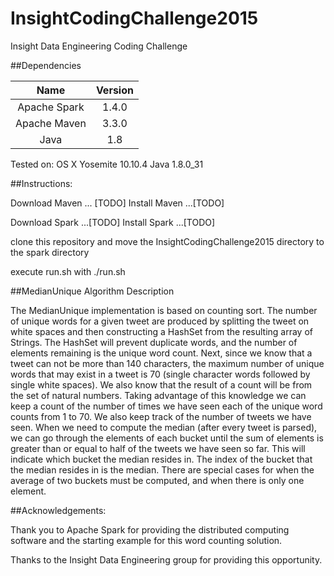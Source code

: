 # InsightCodingChallenge2015
Insight Data Engineering Coding Challenge

##Dependencies 

| Name   |     Version |
|:---------:|:--------------:|
| Apache Spark | 1.4.0 |
| Apache Maven | 3.3.0 |
| Java  | 1.8 |

Tested on:
OS X Yosemite 10.10.4
Java 1.8.0_31

##Instructions:

Download Maven ... [TODO]
Install Maven ...[TODO]

Download Spark ...[TODO]
Install Spark ...[TODO]

clone this repository and move the InsightCodingChallenge2015 directory to the spark directory

execute run.sh with ./run.sh

##MedianUnique Algorithm Description

The MedianUnique implementation is based on counting sort.
The number of unique words for a given tweet are produced by splitting the tweet on white spaces and then constructing a HashSet from the resulting array of Strings. The HashSet will prevent duplicate words, and the number of elements remaining is the unique word count. Next, since we know that a tweet can not be more than 140 characters, the maximum number of unique words that may exist in a tweet is 70 (single character words followed by single white spaces). We also know that the result of a count will be from the set of natural numbers. Taking advantage of this knowledge we can keep a count of the number of times we have seen each of the unique word counts from 1 to 70. We also keep track of the number of tweets we have seen. When we need to compute the median (after every tweet is parsed), we can go through the elements of each bucket until the sum of elements is greater than or equal to half of the tweets we have seen so far. This will indicate which bucket the median resides in. The index of the bucket that the median resides in is the median. There are special cases for when the average of two buckets must be computed, and when there is only one element. 

##Acknowledgements:

Thank you to Apache Spark for providing the distributed computing software and the starting example for this word counting solution.

Thanks to the Insight Data Engineering group for providing this opportunity.
